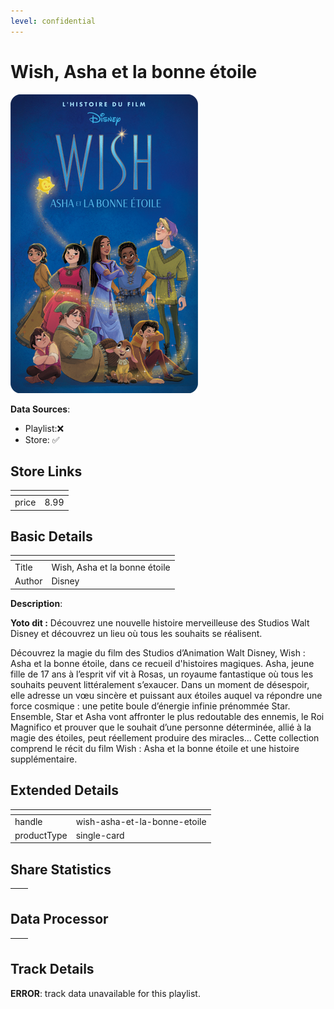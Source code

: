 ```yaml
---
level: confidential
---
```

# Wish, Asha et la bonne étoile

![card_[gvlDw].png](../../img/cards/card_[gvlDw].png)

**Data Sources**: 

- Playlist:❌
- Store: ✅


## Store Links

| <!-- --> | <!-- --> |
| - | - |
| price | 8.99 |


## Basic Details

| <!-- --> | <!-- --> |
| - | - |
| Title | Wish, Asha et la bonne étoile |
| Author | Disney |

**Description**:

**Yoto dit :** Découvrez une nouvelle histoire merveilleuse des Studios Walt Disney et découvrez un lieu où tous les souhaits se réalisent.

Découvrez la magie du film des Studios d’Animation Walt Disney, Wish : Asha et la bonne étoile, dans ce recueil d'histoires magiques. Asha, jeune fille de 17 ans à l’esprit vif vit à Rosas, un royaume fantastique où tous les souhaits peuvent littéralement s’exaucer. Dans un moment de désespoir, elle adresse un vœu sincère et puissant aux étoiles auquel va répondre une force cosmique : une petite boule d’énergie infinie prénommée Star. Ensemble, Star et Asha vont affronter le plus redoutable des ennemis, le Roi Magnifico et prouver que le souhait d’une personne déterminée, allié à la magie des étoiles, peut réellement produire des miracles... Cette collection comprend le récit du film Wish : Asha et la bonne étoile et une histoire supplémentaire.


## Extended Details

| <!-- --> | <!-- --> |
| - | - |
| handle | wish-asha-et-la-bonne-etoile |
| productType | single-card |


## Share Statistics

| <!-- --> | <!-- --> |
| - | - |


## Data Processor

| <!-- --> | <!-- --> |
| - | - |


## Track Details

**ERROR**: track data unavailable for this playlist.
